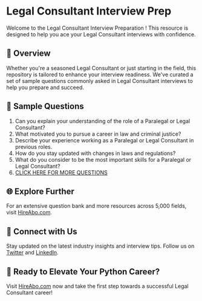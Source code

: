 # Legal Consultant Interview Prep

Welcome to the Legal Consultant Interview Preparation ! This resource is designed to help you ace your Legal Consultant interviews with confidence.

## 🚀 Overview

Whether you're a seasoned Legal Consultant or just starting in the field, this repository is tailored to enhance your interview readiness. We've curated a set of sample questions commonly asked in Legal Consultant interviews to help you prepare and succeed.

## 📝 Sample Questions

1. Can you explain your understanding of the role of a Paralegal or Legal Consultant?
2. What motivated you to pursue a career in law and criminal justice?
3. Describe your experience working as a Paralegal or Legal Consultant in previous roles.
4. How do you stay updated with changes in laws and regulations?
5. What do you consider to be the most important skills for a Paralegal or Legal Consultant?
6. [CLICK HERE FOR MORE QUESTIONS](https://hireabo.com/job/9_2_20/Legal%20Consultant)

## 🌐 Explore Further

For an extensive question bank and more resources across 5,000 fields, visit [HireAbo.com](https://www.hireabo.com).

## 📱 Connect with Us

Stay updated on the latest industry insights and interview tips. Follow us on [Twitter](https://twitter.com/hireabo) and [LinkedIn](https://www.linkedin.com/in/hire-abo-3609972a8/).

## 🚀 Ready to Elevate Your Python Career?

Visit [HireAbo.com](https://www.hireabo.com) now and take the first step towards a successful Legal Consultant career!